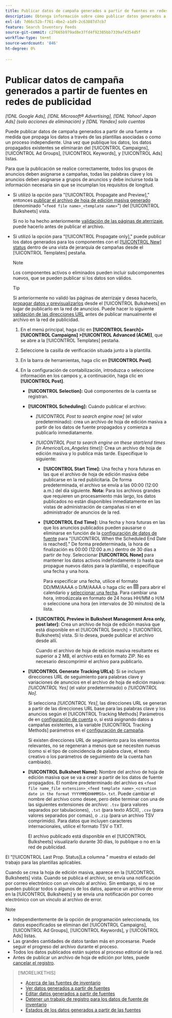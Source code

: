 ```yaml
---
title: Publicar datos de campaña generados a partir de fuentes en redes de publicidad
description: Obtenga información sobre cómo publicar datos generados a partir de fuentes de datos de inventario en redes de publicidad.
exl-id: 7d66c52b-f761-4be2-a1d9-2c63887d7cb7
feature: Search Inventory Feeds
source-git-commit: c27665b979ad8e37fd4f92385bb7339af4354d5f
workflow-type: tm+mt
source-wordcount: '846'
ht-degree: 0%

---
```


# Publicar datos de campaña generados a partir de fuentes en redes de publicidad

*[!DNL Google Ads], [!DNL Microsoft® Advertising], [!DNL Yahoo! Japan Ads] (solo acciones de eliminación) y [!DNL Yandex] solo cuentas*

Puede publicar datos de campaña generados a partir de una fuente a medida que propaga los datos a través de las plantillas asociadas o como un proceso independiente. Una vez que publique los datos, los datos propagados existentes se eliminarán del [!UICONTROL Campaigns], [!UICONTROL Ad Groups], [!UICONTROL Keywords], y [!UICONTROL Ads] listas.

Para que la publicación se realice correctamente, todos los grupos de anuncios deben asignarse a campañas, todas las palabras clave y los anuncios deben asignarse a grupos de anuncios y debe incluirse toda la información necesaria sin que se incumplan los requisitos de longitud.

* Si utilizó la opción para &quot;[!UICONTROL Propagate and Preview],&quot; entonces [publicar el archivo de hoja de edición masiva generado](/help/search-social-commerce/campaign-management/bulksheets/bulksheet-post.md) (denominado &quot;`<feed file name>_<template name>`&quot;) del [!UICONTROL Bulksheets] vista.

  Si no lo ha hecho anteriormente [validación de las páginas de aterrizaje](/help/search-social-commerce/campaign-management/bulksheets/bulksheet-validate-landing-pages.md), puede hacerlo antes de publicar el archivo.

* Si utilizó la opción para &quot;[!UICONTROL Propagate only],&quot; puede publicar los datos generados para los componentes con el [[!UICONTROL New] status](propagated-data-status.md) dentro de una vista de jerarquía de campañas desde el [!UICONTROL Templates] pestaña.

  >[!NOTE]
  >
  >Los componentes activos o eliminados pueden incluir subcomponentes nuevos, que se pueden publicar si los datos son válidos.

  >[!TIP]
  >
  >Si anteriormente no validó las páginas de aterrizaje y desea hacerlo, [propagar datos y previsualizarlos](feed-data-propagate.md) desde el [!UICONTROL Bulksheets] en lugar de publicarlo en la red de anuncios. Puede hacer lo siguiente [validación de las direcciones URL](/help/search-social-commerce/campaign-management/bulksheets/bulksheet-validate-landing-pages.md) antes de publicar manualmente el archivo en la red de publicidad.

   1. En el menú principal, haga clic en **[!UICONTROL Search]> [!UICONTROL Campaigns] >[!UICONTROL Advanced (ACM)]**, que se abre a la [!UICONTROL Templates] pestaña.

   1. Seleccione la casilla de verificación situada junto a la plantilla.

   1. En la barra de herramientas, haga clic en **[!UICONTROL Post]**.

   1. En la configuración de contabilización, introduzca o seleccione información en los campos y, a continuación, haga clic en **[!UICONTROL Post]**.

      * **[!UICONTROL Selection]:** Qué componentes de la cuenta se registran.

      * **[!UICONTROL Scheduling]:** Cuándo publicar el archivo:

         * *[!UICONTROL Post to search engine now]* (el valor predeterminado): crea un archivo de hoja de edición masiva a partir de los datos de fuente propagados y comienza a publicarlo inmediatamente.

         * *[!UICONTROL Post to search engine on these start/end times (in America/Los_Angeles time)]:* Crea un archivo de hoja de edición masiva y lo publica más tarde. Especifique lo siguiente:

            * **[!UICONTROL Start Time]:** Una fecha y hora futuras en las que el archivo de hoja de edición masiva debe publicarse en la red publicitaria. De forma predeterminada, el archivo se envía a las 00:00 (12:00 a.m.) del día siguiente. **Nota:** Para los archivos grandes que requieren un procesamiento más largo, los datos publicados no están disponibles inmediatamente en las vistas de administración de campañas ni en el administrador de anuncios de la red.

            * **[!UICONTROL End Time]:** Una fecha y hora futuras en las que los anuncios publicados pueden pausarse o eliminarse en función de la [configuración de datos de fuente](feed-settings-manage.md#feed-data-settings) para &quot;[!UICONTROL When the Scheduled End Date is reached].&quot; De forma predeterminada, la hora de finalización es 00:00 (12:00 a.m.) dentro de 30 días a partir de hoy. Seleccionar **[!UICONTROL None]** para mantener los datos activos indefinidamente (o hasta que propague nuevos datos para la plantilla), o especifique una fecha y una hora.

              Para especificar una fecha, utilice el formato DD/MM/AAAA o D/M/AAAA o haga clic en ![Calendario](/help/search-social-commerce/assets/calendar.png "Calendario") para abrir el calendario y [seleccionar una fecha](/help/search-social-commerce/common-tasks/navigation-editing-selection/calendar.md). Para cambiar una hora, introdúzcala en formato de 24 horas HH/MM o H/M o seleccione una hora (en intervalos de 30 minutos) de la lista.

         * **[!UICONTROL Preview in Bulksheet Management Area only, post later]:** Crea un archivo de hoja de edición masiva que está disponible en el [!UICONTROL Search] > [!UICONTROL Bulksheets] vista. Si lo desea, puede publicar el archivo desde allí.

           Cuando el archivo de hoja de edición masiva resultante es superior a 2 MB, el archivo está en formato ZIP. No es necesario descomprimir el archivo para publicarlo.

      * **[!UICONTROL Generate Tracking URLs]:** Si se incluyen direcciones URL de seguimiento para palabras clave y variaciones de anuncios en el archivo de hoja de edición masiva: *[!UICONTROL Yes]* (el valor predeterminado) o *[!UICONTROL No]*.

        Si selecciona *[!UICONTROL Yes]*, las direcciones URL se generan a partir de las direcciones URL base para las palabras clave y los anuncios según el [!UICONTROL Tracking Methods] Parámetros de en [configuración de cuenta](/help/search-social-commerce/campaign-management/accounts/ad-network-account-manage.md) o, si está asignando datos a campañas existentes, a la variable [!UICONTROL Tracking Methods] parámetros en el [configuración de campaña](/help/search-social-commerce/campaign-management/campaigns/campaign-manage.md).

        Si existen direcciones URL de seguimiento para los elementos relevantes, no se regeneran a menos que se necesiten nuevas (como si el tipo de coincidencia de palabra clave, el texto creativo o los parámetros de seguimiento de la cuenta han cambiado).

      * **[!UICONTROL Bulksheet Name]:** Nombre del archivo de hoja de edición masiva que se va a crear a partir de los datos de fuente propagados. El nombre predeterminado del archivo es `<feed file name_file extension>_<feed template name>_<creation date in the format YYYYMMDDHHMMSS>.txt`. Puede cambiar el nombre del archivo como desee, pero debe terminar con una de las siguientes extensiones de archivo: `.tsv` (para valores separados por tabulaciones), `.txt` (para texto ASCII), `.csv` (para valores separados por comas), o `.zip` (para un archivo TSV comprimido). Para datos que incluyen caracteres internacionales, utilice el formato TSV o TXT.

        El archivo publicado está disponible en el [!UICONTROL Bulksheets] visualizarlo durante 30 días, lo publique o no en la red de publicidad.

El &quot;[!UICONTROL Last Prop. Status]La columna &quot; muestra el estado del trabajo para las plantillas aplicables.

Cuando se crea la hoja de edición masiva, aparece en la [!UICONTROL Bulksheets] vista. Cuando se publica el archivo, se envía una notificación por correo electrónico con un vínculo al archivo. Sin embargo, si no se pueden publicar todos o algunos de los datos, aparece un archivo de error en la [!UICONTROL Bulksheets] y se envía una notificación por correo electrónico con un vínculo al archivo de error.

>[!NOTE]
>
>* Independientemente de la opción de programación seleccionada, los datos especificados se eliminan del [!UICONTROL Campaigns], [!UICONTROL Ad Groups], [!UICONTROL Keywords], y [!UICONTROL Ads] listas.
>* Las grandes cantidades de datos tardan más en procesarse. Puede seguir el progreso del archivo durante el proceso.
>* Todos los datos publicados están sujetos al proceso editorial de la red.
>* Antes de publicar un archivo de hoja de edición por lotes, puede [cancelar el registro](/help/search-social-commerce/campaign-management/bulksheets/bulksheet-stop-job.md).

>[!MORELIKETHIS]
>
>* [Acerca de las fuentes de inventario](inventory-feeds-about.md)
>* [Ver datos generados a partir de fuentes](propagated-data-view.md)
>* [Editar datos generados a partir de fuentes](propagated-data-edit.md)
>* [Detener un trabajo de registro para los datos de fuente de inventario](stop-job.md)
>* [Estados de los datos generados a partir de las fuentes](propagated-data-status.md)

